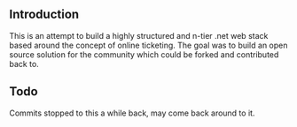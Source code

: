 Introduction
----
This is an attempt to build a highly structured and n-tier .net web stack based around the concept of online ticketing. The goal was to build an open source solution for the community which could be forked and contributed back to.

Todo
----
Commits stopped to this a while back, may come back around to it.
